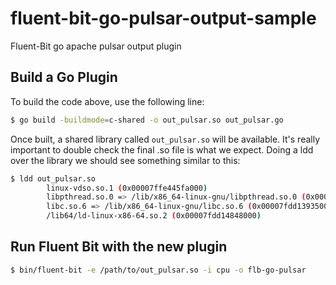 # fluent-bit-go-pulsar-output-sample

Fluent-Bit go apache pulsar output plugin

## Build a Go Plugin

To build the code above, use the following line:

```sh
$ go build -buildmode=c-shared -o out_pulsar.so out_pulsar.go
```

Once built, a shared library called `out_pulsar.so` will be available. It's really important to double check the final .so file is what we expect. Doing a ldd over the library we should see something similar to this:

```sh
$ ldd out_pulsar.so
        linux-vdso.so.1 (0x00007ffe445fa000)
        libpthread.so.0 => /lib/x86_64-linux-gnu/libpthread.so.0 (0x00007fdd13af6000)
        libc.so.6 => /lib/x86_64-linux-gnu/libc.so.6 (0x00007fdd13935000)
        /lib64/ld-linux-x86-64.so.2 (0x00007fdd14848000)
```

## Run Fluent Bit with the new plugin

```sh
$ bin/fluent-bit -e /path/to/out_pulsar.so -i cpu -o flb-go-pulsar
```
